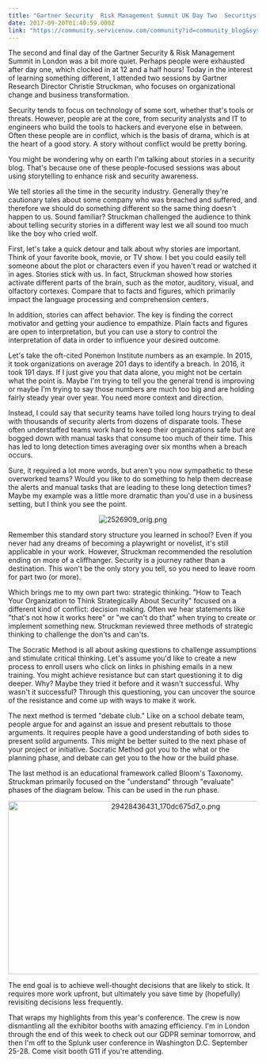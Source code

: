 ```yaml
---
title: "Gartner Security  Risk Management Summit UK Day Two  Securitys Human Side"
date: 2017-09-20T01:40:59.000Z
link: "https://community.servicenow.com/community?id=community_blog&sys_id=514deee5dbd0dbc01dcaf3231f961982"
---
```

<p>The second and final day of the Gartner Security &amp; Risk Management Summit in London was a bit more quiet. Perhaps people were exhausted after day one, which clocked in at 12 and a half hours! Today in the interest of learning something different, I attended two sessions by Gartner Research Director Christie Struckman, who focuses on organizational change and business transformation.</p><p></p><p>Security tends to focus on technology of some sort, whether that's tools or threats. However, people are at the core, from security analysts and IT to engineers who build the tools to hackers and everyone else in between. Often these people are in conflict, which is the basis of drama, which is at the heart of a good story. A story without conflict would be pretty boring.</p><p></p><p>You might be wondering why on earth I'm talking about stories in a security blog. That's because one of these people-focused sessions was about using storytelling to enhance risk and security awareness.</p><p></p><p>We tell stories all the time in the security industry. Generally they're cautionary tales about some company who was breached and suffered, and therefore we should do something different so the same thing doesn't happen to us. Sound familiar? Struckman challenged the audience to think about telling security stories in a different way lest we all sound too much like the boy who cried wolf.</p><p></p><p>First, let's take a quick detour and talk about why stories are important. Think of your favorite book, movie, or TV show. I bet you could easily tell someone about the plot or characters even if you haven't read or watched it in ages. Stories stick with us. In fact, Struckman showed how stories activate different parts of the brain, such as the motor, auditory, visual, and olfactory cortexes. Compare that to facts and figures, which primarily impact the language processing and comprehension centers.</p><p></p><p>In addition, stories can affect behavior. The key is finding the correct motivator and getting your audience to empathize. Plain facts and figures are open to interpretation, but you can use a story to control the interpretation of data in order to influence your desired outcome.</p><p></p><p>Let's take the oft-cited Ponemon Institute numbers as an example. In 2015, it took organizations on average 201 days to identify a breach. In 2016, it took 191 days. If I just give you that data alone, you might not be certain what the point is. Maybe I'm trying to tell you the general trend is improving or maybe I'm trying to say those numbers are much too big and are holding fairly steady year over year. You need more context and direction.</p><p></p><p>Instead, I could say that security teams have toiled long hours trying to deal with thousands of security alerts from dozens of disparate tools. These often understaffed teams work hard to keep their organizations safe but are bogged down with manual tasks that consume too much of their time. This has led to long detection times averaging over six months when a breach occurs.</p><p></p><p>Sure, it required a lot more words, but aren't you now sympathetic to these overworked teams? Would you like to do something to help them decrease the alerts and manual tasks that are leading to these long detection times? Maybe my example was a little more dramatic than you'd use in a business setting, but I think you see the point.</p><p style="text-align: center;"><img  alt="2526909_orig.png" class="image-3 jive-image" src="8de91486db185304b322f4621f96192d.iix" style="height: auto;"/></p><p>Remember this standard story structure you learned in school? Even if you never had any dreams of becoming a playwright or novelist, it's still applicable in your work. However, Struckman recommended the resolution ending on more of a cliffhanger. Security is a journey rather than a destination. This won't be the only story you tell, so you need to leave room for part two (or more).</p><p></p><p>Which brings me to my own part two: strategic thinking. "How to Teach Your Organization to Think Strategically About Security" focused on a different kind of conflict: decision making. Often we hear statements like "that's not how it works here" or "we can't do that" when trying to create or implement something new. Struckman reviewed three methods of strategic thinking to challenge the don'ts and can'ts.</p><p></p><p>The Socratic Method is all about asking questions to challenge assumptions and stimulate critical thinking. Let's assume you'd like to create a new process to enroll users who click on links in phishing emails in a new training. You might achieve resistance but can start questioning it to dig deeper. Why? Maybe they tried it before and it wasn't successful. Why wasn't it successful? Through this questioning, you can uncover the source of the resistance and come up with ways to make it work.</p><p></p><p>The next method is termed "debate club." Like on a school debate team, people argue for and against an issue and present rebuttals to those arguments. It requires people have a good understanding of both sides to present solid arguments. This might be better suited to the next phase of your project or initiative. Socratic Method got you to the what or the planning phase, and debate can get you to the how or the build phase.</p><p></p><p>The last method is an educational framework called Bloom's Taxonomy. Struckman primarily focused on the "understand" through "evaluate" phases of the diagram below. This can be used in the run phase.</p><p style="text-align: center;"><img   alt="29428436431_170dc675d7_o.png" class="image-2 jive-image" src="1dda7c8edbd89304b322f4621f961928.iix" style="width: 620px; height: 349px;"/></p><p></p><p>The end goal is to achieve well-thought decisions that are likely to stick. It requires more work upfront, but ultimately you save time by (hopefully) revisiting decisions less frequently.</p><p></p><p>That wraps my highlights from this year's conference. The crew is now dismantling all the exhibitor booths with amazing efficiency. I'm in London through the end of this week to check out our GDPR seminar tomorrow, and then I'm off to the Splunk user conference in Washington D.C. September 25-28. Come visit booth G11 if you're attending.</p>